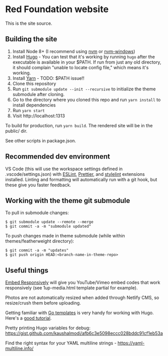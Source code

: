 # Red Foundation website

This is the site source.

## Building the site

1. Install Node 8+ (I recommend using [nvm](https://github.com/creationix/nvm) or [nvm-windows](https://github.com/coreybutler/nvm-windows/releases))
2. Install [Hugo](https://gohugo.io/getting-started/installing) - You can test that it's working by running `hugo` after the executable is available in your $PATH. If run from just any old directory, it should complain "unable to locate config file," which means it's working.
3. Install [Yarn](https://yarnpkg.com/en/) - TODO: $PATH issue!!
4. Clone this repository
5. Run `git submodule update --init --recursive` to initialize the theme submodule after cloning.
4. Go to the directory where you cloned this repo and run `yarn install` to install dependencies
5. Run `yarn start`
6. Visit http://localhost:1313

To build for production, run `yarn build`. The rendered site will be in the public/ dir.

See other scripts in package.json.

## Recommended dev environment

VS Code (this will use the workspace settings defined in .vscode/settings.json) with [ESLint](https://marketplace.visualstudio.com/items?itemName=dbaeumer.vscode-eslint), [Prettier](https://marketplace.visualstudio.com/items?itemName=esbenp.prettier-vscode), and [stylelint](https://marketplace.visualstudio.com/items?itemName=shinnn.stylelint) extensions installed. Linting and formatting will automatically run with a git hook, but these give you faster feedback.

## Working with the theme git submodule

To pull in submodule changes:

```
$ git submodule update --remote --merge
$ git commit -a -m "submodule updated"
```

To push changes made in theme submodule (while within themes/featherweight directory):

```
$ git commit -a -m "updates"
$ git push origin HEAD:<branch-name-in-theme-repo>
```

## Useful things

[Embed Responsively](http://embedresponsively.com/) will give you YouTube/Vimeo embed codes that work responsively (see 1up-media.html template partial for example).

Photos are not automatically resized when added through Netlify CMS, so resize/crush them before uploading.

Getting familiar with [Go templates](https://golang.org/pkg/text/template/) is very handy for working with Hugo. Here's a [good tutorial](https://code.tutsplus.com/tutorials/text-generation-with-go-templates--cms-30441).

Pretty printing Hugo variables for debug: https://gist.github.com/kaushalmodi/afb6c3e5098eccc028bddc91cf1eb53a

Find the right syntax for your YAML multiline strings - https://yaml-multiline.info/
